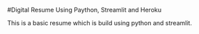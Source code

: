 #Digital Resume Using Paython, Streamlit and Heroku

This is a basic resume which is build using python and streamlit.